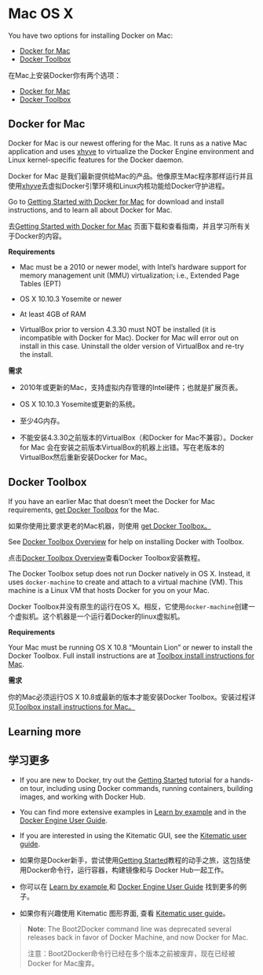 # Mac OS X

You have two options for installing Docker on Mac:

* [Docker for Mac](https://docs.docker.com/engine/installation/mac/#docker-for-mac)
* [Docker Toolbox](https://docs.docker.com/engine/installation/mac/#docker-toolbox)

在Mac上安装Docker你有两个选项：

* [Docker for Mac](https://docs.docker.com/engine/installation/mac/#docker-for-mac)
* [Docker Toolbox](https://docs.docker.com/engine/installation/mac/#docker-toolbox)

## **Docker for Mac**

Docker for Mac is our newest offering for the Mac. It runs as a native Mac application and uses [xhyve](https://github.com/mist64/xhyve/) to virtualize the Docker Engine environment and Linux kernel-specific features for the Docker daemon.

Docker for Mac 是我们最新提供给Mac的产品。他像原生Mac程序那样运行并且使用[xhyve](https://github.com/mist64/xhyve/)去虚拟Docker引擎环境和Linux内核功能给Docker守护进程。

Go to [Getting Started with Docker for Mac](https://docs.docker.com/docker-for-mac/) for download and install instructions, and to learn all about Docker for Mac.

去[Getting Started with Docker for Mac](https://docs.docker.com/docker-for-mac/) 页面下载和查看指南，并且学习所有关于Docker的内容。

**Requirements**

* Mac must be a 2010 or newer model, with Intel’s hardware support for memory management unit \(MMU\) virtualization; i.e., Extended Page Tables \(EPT\)

* OS X 10.10.3 Yosemite or newer

* At least 4GB of RAM

* VirtualBox prior to version 4.3.30 must NOT be installed \(it is incompatible with Docker for Mac\). Docker for Mac will error out on install in this case. Uninstall the older version of VirtualBox and re-try the install.


**需求**

* 2010年或更新的Mac，支持虚拟内存管理的Intel硬件；也就是扩展页表。
* OS X 10.10.3 Yosemite或更新的系统。

* 至少4G内存。

* 不能安装4.3.30之前版本的VirtualBox（和Docker for Mac不兼容）。Docker for Mac 会在安装之前版本VirtualBox的机器上出错。写在老版本的VirtualBox然后重新安装Docker for Mac。


## Docker Toolbox

If you have an earlier Mac that doesn’t meet the Docker for Mac requirements, [get Docker Toolbox](https://www.docker.com/products/docker-toolbox) for the Mac.

如果你使用比要求更老的Mac机器，则使用 [get Docker Toolbox。](https://www.docker.com/products/docker-toolbox)

See [Docker Toolbox Overview](https://docs.docker.com/toolbox/overview/) for help on installing Docker with Toolbox.

点击[Docker Toolbox Overview](https://docs.docker.com/toolbox/overview/)查看Docker Toolbox安装教程。

The Docker Toolbox setup does not run Docker natively in OS X. Instead, it uses `docker-machine` to create and attach to a virtual machine \(VM\). This machine is a Linux VM that hosts Docker for you on your Mac.

Docker Toolbox并没有原生的运行在OS X。相反，它使用`docker-machine`创建一个虚拟机。这个机器是一个运行着Docker的linux虚拟机。

**Requirements**

Your Mac must be running OS X 10.8 “Mountain Lion” or newer to install the Docker Toolbox. Full install instructions are at [Toolbox install instructions for Mac](https://docs.docker.com/toolbox/toolbox_install_mac/).

**需求**

你的Mac必须运行OS X 10.8或最新的版本才能安装Docker Toolbox。安装过程详见[Toolbox install instructions for Mac。](https://docs.docker.com/toolbox/toolbox_install_mac/)

## Learning more

## 学习更多

* If you are new to Docker, try out the [Getting Started](https://docs.docker.com/engine/getstarted/) tutorial for a hands-on tour, including using Docker commands, running containers, building images, and working with Docker Hub.

* You can find more extensive examples in [Learn by example](https://docs.docker.com/engine/tutorials/) and in the [Docker Engine User Guide](https://docs.docker.com/engine/userguide/).

* If you are interested in using the Kitematic GUI, see the [Kitematic user guide](https://docs.docker.com/kitematic/userguide/).

* 如果你是Docker新手，尝试使用[Getting Started](https://docs.docker.com/engine/getstarted/)教程的动手之旅，这包括使用Docker命令行，运行容器，构建镜像和与 Docker Hub一起工作。

* 你可以在 [Learn by example ](https://docs.docker.com/engine/tutorials/)和 [Docker Engine User Guide](https://docs.docker.com/engine/userguide/) 找到更多的例子。

* 如果你有兴趣使用 Kitematic 图形界面, 查看 [Kitematic user guide](https://docs.docker.com/kitematic/userguide/)。

> **Note**: The Boot2Docker command line was deprecated several releases back in favor of Docker Machine, and now Docker for Mac.
> 
> 注意：Boot2Docker命令行已经在多个版本之前被废弃，现在已经被Docker for Mac废弃。

